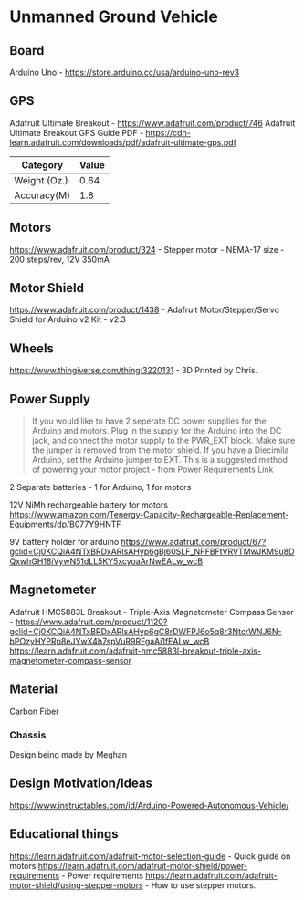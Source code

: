 # Unmanned Ground Vehicle

## Board
Arduino Uno - https://store.arduino.cc/usa/arduino-uno-rev3
## GPS
Adafruit Ultimate Breakout - https://www.adafruit.com/product/746
Adafruit Ultimate Breakout GPS Guide PDF - https://cdn-learn.adafruit.com/downloads/pdf/adafruit-ultimate-gps.pdf

| Category      |  Value |
|---------------|--------|
|  Weight (Oz.) |  0.64  |
|  Accuracy(M)  |   1.8  |

## Motors
https://www.adafruit.com/product/324 - Stepper motor - NEMA-17 size - 200 steps/rev, 12V 350mA
## Motor Shield
https://www.adafruit.com/product/1438 - Adafruit Motor/Stepper/Servo Shield for Arduino v2 Kit - v2.3
## Wheels
https://www.thingiverse.com/thing:3220131 - 3D Printed by Chris.
## Power Supply
> If you would like to have 2 seperate DC power supplies for the Arduino and motors. Plug in the supply for the Arduino into the DC jack, and connect the motor supply to the PWR_EXT block. Make sure the jumper is removed from the motor shield.
If you have a Diecimila Arduino, set the Arduino jumper to EXT. This is a suggested method of powering your motor project - from Power Requirements Link

2 Separate batteries - 1 for Arduino, 1 for motors

12V NiMh rechargeable battery for motors
https://www.amazon.com/Tenergy-Capacity-Rechargeable-Replacement-Equipments/dp/B077Y9HNTF

9V battery holder for arduino
https://www.adafruit.com/product/67?gclid=Cj0KCQiA4NTxBRDxARIsAHyp6gBj60SLF_NPFBFtVRVTMwJKM9u8DQxwhGH18iVywN51dLL5KY5xcyoaArNwEALw_wcB


## Magnetometer
Adafruit HMC5883L Breakout - Triple-Axis Magnetometer Compass Sensor - https://www.adafruit.com/product/1120?gclid=Cj0KCQiA4NTxBRDxARIsAHyp6gC8rDWFPJ6o5q8r3NtcrWNJ6N-bPOzyHYPRp8eJYwX4h7spVuR9RFgaAi1fEALw_wcB
https://learn.adafruit.com/adafruit-hmc5883l-breakout-triple-axis-magnetometer-compass-sensor
## Material
Carbon Fiber
### Chassis
Design being made by Meghan
## Design Motivation/Ideas
https://www.instructables.com/id/Arduino-Powered-Autonomous-Vehicle/
## Educational things
https://learn.adafruit.com/adafruit-motor-selection-guide - Quick guide on motors
https://learn.adafruit.com/adafruit-motor-shield/power-requirements - Power requirements
https://learn.adafruit.com/adafruit-motor-shield/using-stepper-motors - How to use stepper motors.
